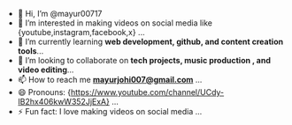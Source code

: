 - 👋 Hi, I’m @mayur00717
- 👀 I’m interested in making videos on social media like {youtube,instagram,facebook,x} ...
- 🌱 I’m currently learning **web development, github, and content creation tools**...
- 💞️ I’m looking to collaborate on **tech projects, music production , and video editing**...
- 📫 How to reach me **mayurjohi007@gmail.com** ...
- 😄 Pronouns: {https://www.youtube.com/channel/UCdy-IB2hx406kwW352JjExA}   ...
- ⚡ Fun fact: I love making videos on social media ...

<!---
mayur00717/mayur00717 is a ✨ special ✨ repository because its `README.md` (this file) appears on your GitHub profile.
You can click the Preview link to take a look at your changes.
--->
